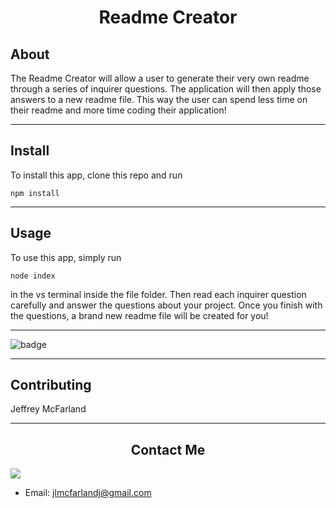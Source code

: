 # <div align="center">Readme Creator</div>

## About

The Readme Creator will allow a user to generate their very own readme through a series of inquirer questions. The application will then apply those answers to a new readme file. This way the user can spend less time on their readme and more time coding their application!

***
## Install

To install this app, clone this repo and run 
```
npm install
```

***
## Usage

To use this app, simply run
```
node index
```
in the vs terminal inside the file folder. Then read each inquirer question carefully and answer the questions about your project. Once you finish with the questions, a brand new readme file will be created for you!

***

![badge](https://img.shields.io/badge/License-MIT-success)

***

## Contributing

Jeffrey McFarland

***
## <div align="center">Contact Me</div>    
<!-- ![github bio picture](https://avatars1.githubusercontent.com/u/59814218?v=4) -->
<kbd><img src="https://avatars1.githubusercontent.com/u/59814218?v=4" /></kbd> 
* Email: <jlmcfarlandj@gmail.com>